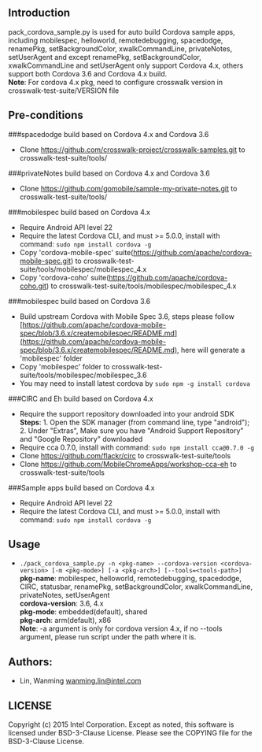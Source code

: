 ## Introduction

pack_cordova_sample.py is used for auto build Cordova sample apps, including mobilespec, helloworld, remotedebugging, spacedodge, renamePkg, setBackgroundColor, xwalkCommandLine, privateNotes, setUserAgent and except renamePkg, setBackgroundColor, xwalkCommandLine and setUserAgent only support Cordova 4.x, others support both Cordova 3.6 and Cordova 4.x build.  
**Note**: For cordova 4.x pkg, need to configure crosswalk version in crosswalk-test-suite/VERSION file

## Pre-conditions

###spacedodge build based on Cordova 4.x and Cordova 3.6
* Clone https://github.com/crosswalk-project/crosswalk-samples.git to crosswalk-test-suite/tools/

###privateNotes build based on Cordova 4.x and Cordova 3.6
* Clone https://github.com/gomobile/sample-my-private-notes.git to crosswalk-test-suite/tools/

###mobilespec build based on Cordova 4.x
* Require Android API level 22
* Require the latest Cordova CLI, and must >= 5.0.0, install with command: ```sudo npm install cordova -g```  
* Copy 'cordova-mobile-spec' suite(https://github.com/apache/cordova-mobile-spec.git) to crosswalk-test-suite/tools/mobilespec/mobilespec_4.x
* Copy 'cordova-coho' suite(https://github.com/apache/cordova-coho.git) to crosswalk-test-suite/tools/mobilespec/mobilespec_4.x

###mobilespec build based on Cordova 3.6
* Build upstream Cordova with Mobile Spec 3.6, steps please follow [https://github.com/apache/cordova-mobile-spec/blob/3.6.x/createmobilespec/README.md](https://github.com/apache/cordova-mobile-spec/blob/3.6.x/createmobilespec/README.md), here will generate a 'mobilespec' folder
* Copy 'mobilespec' folder to crosswalk-test-suite/tools/mobilespec/mobilespec_3.6
* You may need to install latest cordova by ```sudo npm -g install cordova```  

###CIRC and Eh build based on Cordova 4.x
* Require the support repository downloaded into your android SDK  
**Steps**: 1. Open the SDK manager (from command line, type "android"); 2. Under "Extras", Make sure you have "Android Support Repository" and "Google Repository" downloaded 
* Require cca 0.7.0, install with command: ```sudo npm install cca@0.7.0 -g```  
* Clone https://github.com/flackr/circ to crosswalk-test-suite/tools
* Clone https://github.com/MobileChromeApps/workshop-cca-eh to crosswalk-test-suite/tools

###Sample apps build based on Cordova 4.x
* Require Android API level 22
* Require the latest Cordova CLI, and must >= 5.0.0, install with command: ```sudo npm install cordova -g```

## Usage

* ```./pack_cordova_sample.py -n <pkg-name> --cordova-version <cordova-version> [-m <pkg-mode>] [-a <pkg-arch>] [--tools=<tools-path>]```  
**pkg-name**: mobilespec, helloworld, remotedebugging, spacedodge, CIRC, statusbar, renamePkg, setBackgroundColor, xwalkCommandLine, privateNotes, setUserAgent  
**cordova-version**: 3.6, 4.x  
**pkg-mode**: embedded(default), shared  
**pkg-arch**: arm(default), x86  
**Note**: -a argument is only for cordova version 4.x, if no --tools argument, please run script under the path where it is.

## Authors:

* Lin, Wanming <wanming.lin@intel.com>

## LICENSE

Copyright (c) 2015 Intel Corporation.
Except as noted, this software is licensed under BSD-3-Clause License.
Please see the COPYING file for the BSD-3-Clause License.

